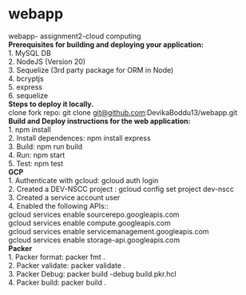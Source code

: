 # webapp </br>
webapp- assignment2-cloud computing </br>
**Prerequisites for building and deploying your application:** </br>
    1. MySQL DB </br>
    2. NodeJS (Version 20) </br>
    3. Sequelize (3rd party package for ORM in Node) </br>
    4. bcryptjs </br>
    5. express </br>
    6. sequelize </br>
**Steps to deploy it locally.** </br>
    clone fork repo: git clone git@github.com:DevikaBoddu13/webapp.git </br>
**Build and Deploy instructions for the web application:** </br>
    1. npm install </br>
    2. Install dependences: npm install express </br>
    3. Build: npm run build </br>
    4. Run: npm start </br>
    5. Test: npm test </br>
**GCP**</br>
    1. Authenticate with gcloud: gcloud auth login</br>
    2. Created a DEV-NSCC project : gcloud config set project dev-nscc</br>
    3. Created a service account user</br>
    4. Enabled the following APIs::</br>
        gcloud services enable sourcerepo.googleapis.com</br>
        gcloud services enable compute.googleapis.com</br>
        gcloud services enable servicemanagement.googleapis.com</br>
        gcloud services enable storage-api.googleapis.com</br>
**Packer**</br>
    1. Packer format: packer fmt .</br>
    2. Packer validate: packer validate .</br>
    3. Packer Debug: packer build -debug build.pkr.hcl</br>
    4. Packer build: packer build .</br>



